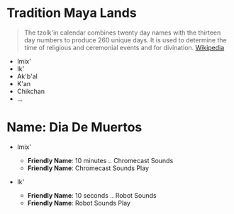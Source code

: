 # Tradition Maya Lands

> The tzolk'in calendar combines twenty day names with the thirteen day numbers to produce 260 unique days. It is used to determine the time of religious and ceremonial events and for divination. [Wikipedia](https://en.wikipedia.org/wiki/Maya_calendar)

- Imix'
- Ik'
- Ak'b'al
- K'an
- Chikchan
- ...

# Name: Dia De Muertos

- Imix'
  - __Friendly Name__: 10 minutes .. Chromecast Sounds
  - __Friendly Name__: Chromecast Sounds Play

- Ik'
  - __Friendly Name__: 10 seconds .. Robot Sounds
  - __Friendly Name__: Robot Sounds Play
